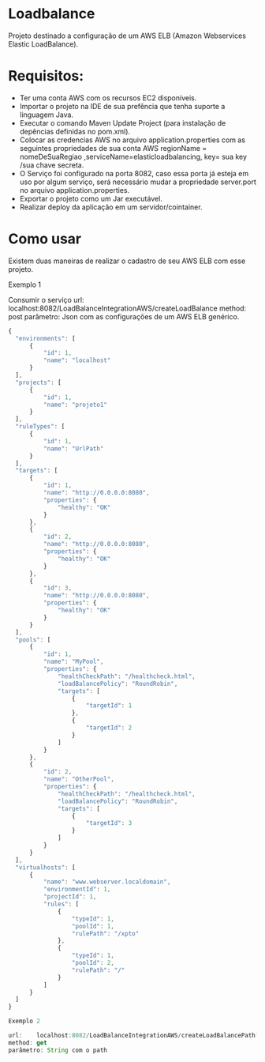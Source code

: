 # Loadbalance
Projeto destinado a configuração de um AWS ELB (Amazon Webservices Elastic LoadBalance).

# Requisitos:

<ul>
  <li>
    Ter uma conta AWS com os recursos EC2 disponíveis.
  </li>
  <li>
    Importar o projeto na IDE de sua prefência que tenha suporte a linguagem Java.
  </li>
  <li>
    Executar o comando Maven Update Project (para instalação de depências definidas no pom.xml).
  </li>
  <li>
  Colocar as credencias AWS no arquivo application.properties com as seguintes propriedades de sua conta AWS 
  regionName = nomeDeSuaRegiao ,serviceName=elasticloadbalancing, key= sua key /sua chave secreta.
  </li>

  <li>
    O Serviço foi configurado na porta 8082, caso essa porta já esteja em uso por algum serviço, será necessário mudar
    a propriedade server.port no arquivo application.properties.
  </li>
  <li>
    Exportar o projeto como um Jar executável.
  </li>
  <li>
    Realizar deploy da aplicação em um servidor/cointainer. 
  </li>
</ul>

# Como usar
Existem duas maneiras de realizar o cadastro de seu AWS ELB com esse projeto. 

Exemplo 1 

Consumir o serviço 
  url:    localhost:8082/LoadBalanceIntegrationAWS/createLoadBalance
  method: post
  parâmetro: Json com as configurações de um AWS ELB genérico.
  
  ```javascript
  {
	"environments": [
		{
			"id": 1,
			"name": "localhost"
		}
	],
	"projects": [
		{
			"id": 1,
			"name": "projeto1"
		}
	],
	"ruleTypes": [
		{
			"id": 1,
			"name": "UrlPath"
		}
	],
	"targets": [
		{
			"id": 1,
			"name": "http://0.0.0.0:8080",
			"properties": {
				"healthy": "OK"
			}
		},
		{
			"id": 2,
			"name": "http://0.0.0.0:8080",
			"properties": {
				"healthy": "OK"
			}
		},
		{
			"id": 3,
			"name": "http://0.0.0.0:8080",
			"properties": {
				"healthy": "OK"
			}
		}
	],
	"pools": [
		{
			"id": 1,
			"name": "MyPool",
			"properties": {
				"healthCheckPath": "/healthcheck.html",
				"loadBalancePolicy": "RoundRobin",
				"targets": [
					{
						"targetId": 1
					},
					{
						"targetId": 2
					}
				]
			}
		},
		{
			"id": 2,
			"name": "OtherPool",
			"properties": {
				"healthCheckPath": "/healthcheck.html",
				"loadBalancePolicy": "RoundRobin",
				"targets": [
					{
						"targetId": 3
					}
				]
			}
		}
	],
	"virtualhosts": [
		{
			"name": "www.webserver.localdomain",
			"environmentId": 1,
			"projectId": 1,
			"rules": [
				{
					"typeId": 1,
					"poolId": 1,
					"rulePath": "/xpto"
				},
				{
					"typeId": 1,
					"poolId": 2,
					"rulePath": "/"
				}
			]
		}
	]
}

Exemplo 2

url:    localhost:8082/LoadBalanceIntegrationAWS/createLoadBalancePath?path=www.teste.com.br/config.json
method: get
parâmetro: String com o path
  
  
 
